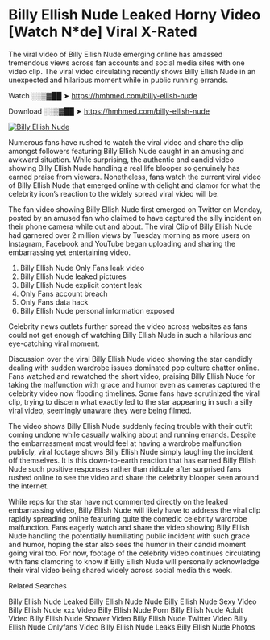 ﻿# Billy Ellish Nude Leaked Horny Video [Watch N*de] Viral X-Rated

The viral video of ﻿Billy Ellish Nude emerging online has amassed tremendous views across fan accounts and social media sites with one video clip. The viral video circulating recently shows ﻿Billy Ellish Nude in an unexpected and hilarious moment while in public running errands. 

Watch ░░▒▓██ ➤ https://hmhmed.com/billy-ellish-nude

Download ░░▒▓██ ➤ https://hmhmed.com/billy-ellish-nude

[![Billy Ellish Nude](https://i.imgur.com/dJHk4Zq.gif)](https://hmhmed.com/billy-ellish-nude)

Numerous fans have rushed to watch the viral video and share the clip amongst followers featuring ﻿Billy Ellish Nude caught in an amusing and awkward situation. While surprising, the authentic and candid video showing ﻿Billy Ellish Nude handling a real life blooper so genuinely has earned praise from viewers. Nonetheless, fans watch the current viral video of ﻿Billy Ellish Nude that emerged online with delight and clamor for what the celebrity icon’s reaction to the widely spread viral video will be.

The fan video showing ﻿Billy Ellish Nude first emerged on Twitter on Monday, posted by an amused fan who claimed to have captured the silly incident on their phone camera while out and about. The viral Clip of ﻿Billy Ellish Nude had garnered over 2 million views by Tuesday morning as more users on Instagram, Facebook and YouTube began uploading and sharing the embarrassing yet entertaining video. 

1. ﻿Billy Ellish Nude Only Fans leak video
2. ﻿Billy Ellish Nude leaked pictures
3. ﻿Billy Ellish Nude explicit content leak
4. Only Fans account breach
5. Only Fans data hack
6. ﻿Billy Ellish Nude personal information exposed

Celebrity news outlets further spread the video across websites as fans could not get enough of watching ﻿Billy Ellish Nude in such a hilarious and eye-catching viral moment. 

Discussion over the viral ﻿Billy Ellish Nude video showing the star candidly dealing with sudden wardrobe issues dominated pop culture chatter online. Fans watched and rewatched the short video, praising ﻿Billy Ellish Nude for taking the malfunction with grace and humor even as cameras captured the celebrity video now flooding timelines. Some fans have scrutinized the viral clip, trying to discern what exactly led to the star appearing in such a silly viral video, seemingly unaware they were being filmed.

The video shows ﻿Billy Ellish Nude suddenly facing trouble with their outfit coming undone while casually walking about and running errands. Despite the embarrassment most would feel at having a wardrobe malfunction publicly, viral footage shows ﻿Billy Ellish Nude simply laughing the incident off themselves. It is this down-to-earth reaction that has earned ﻿Billy Ellish Nude such positive responses rather than ridicule after surprised fans rushed online to see the video and share the celebrity blooper seen around the internet.  

While reps for the star have not commented directly on the leaked embarrassing video, ﻿Billy Ellish Nude will likely have to address the viral clip rapidly spreading online featuring quite the comedic celebrity wardrobe malfunction. Fans eagerly watch and share the video showing ﻿Billy Ellish Nude handling the potentially humiliating public incident with such grace and humor, hoping the star also sees the humor in their candid moment going viral too. For now, footage of the celebrity video continues circulating with fans clamoring to know if ﻿Billy Ellish Nude will personally acknowledge their viral video being shared widely across social media this week.

Related Searches

﻿Billy Ellish Nude Leaked
﻿Billy Ellish Nude Nude
﻿Billy Ellish Nude Sexy Video
﻿Billy Ellish Nude xxx Video
﻿Billy Ellish Nude Porn
﻿Billy Ellish Nude Adult Video
﻿Billy Ellish Nude Shower Video
﻿Billy Ellish Nude Twitter Video
﻿Billy Ellish Nude Onlyfans Video
﻿Billy Ellish Nude Leaks
﻿Billy Ellish Nude Photos